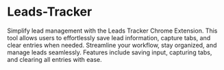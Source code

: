 # Leads-Tracker
Simplify lead management with the Leads Tracker Chrome Extension. This tool allows users to effortlessly save lead information, capture tabs, and clear entries when needed. Streamline your workflow, stay organized, and manage leads seamlessly. Features include saving input, capturing tabs, and clearing all entries with ease.
